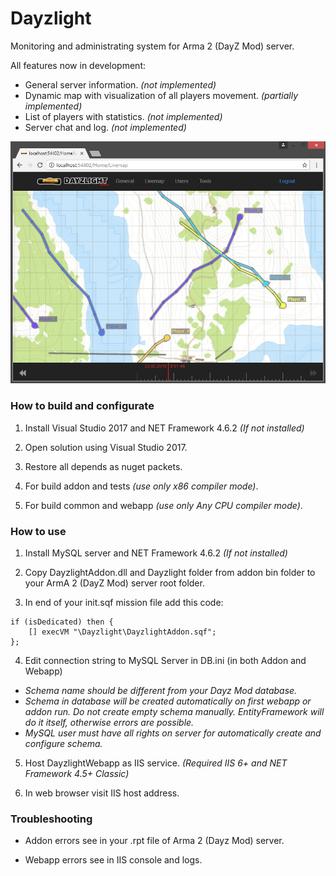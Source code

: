 # Dayzlight

Monitoring and administrating system for Arma 2 (DayZ Mod) server.

All features now in development:
- General server information. *(not implemented)*
- Dynamic map with visualization of all players movement. *(partially implemented)*
- List of players with statistics. *(not implemented)*
- Server chat and log. *(not implemented)*
	
![Dayzlight webapp workspace](/README_IMG.jpg)
	

### How to build and configurate

1. Install Visual Studio 2017 and NET Framework 4.6.2 *(If not installed)*

2. Open solution using Visual Studio 2017.

3. Restore all depends as nuget packets.

4. For build addon and tests *(use only x86 compiler mode)*.

5. For build common and webapp *(use only Any CPU compiler mode)*. 


### How to use

1. Install MySQL server and NET Framework 4.6.2 *(If not installed)*

2. Copy DayzlightAddon.dll and Dayzlight folder from addon bin folder to your ArmA 2 (DayZ Mod) server root folder.

3. In end of your init.sqf mission file add this code:
```
if (isDedicated) then { 
    [] execVM "\Dayzlight\DayzlightAddon.sqf"; 
};
```

4. Edit connection string to MySQL Server in DB.ini (in both Addon and Webapp)
- *Schema name should be different from your Dayz Mod database.*
- *Schema in database will be created automatically on first webapp or addon run. Do not create empty schema manually. EntityFramework will do it itself, otherwise errors are possible.*
- *MySQL user must have all rights on server for automatically create and configure schema.*

5. Host DayzlightWebapp as IIS service. *(Required IIS 6+ and NET Framework 4.5+ Classic)*

6. In web browser visit IIS host address.


### Troubleshooting

- Addon errors see in your .rpt file of Arma 2 (Dayz Mod) server.

- Webapp errors see in IIS console and logs.